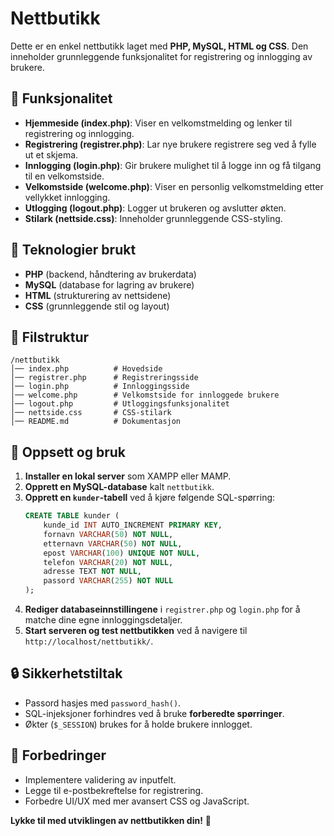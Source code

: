 # Nettbutikk

Dette er en enkel nettbutikk laget med **PHP, MySQL, HTML og CSS**. Den inneholder grunnleggende funksjonalitet for registrering og innlogging av brukere.

## 📌 Funksjonalitet
- **Hjemmeside (index.php)**: Viser en velkomstmelding og lenker til registrering og innlogging.
- **Registrering (registrer.php)**: Lar nye brukere registrere seg ved å fylle ut et skjema.
- **Innlogging (login.php)**: Gir brukere mulighet til å logge inn og få tilgang til en velkomstside.
- **Velkomstside (welcome.php)**: Viser en personlig velkomstmelding etter vellykket innlogging.
- **Utlogging (logout.php)**: Logger ut brukeren og avslutter økten.
- **Stilark (nettside.css)**: Inneholder grunnleggende CSS-styling.

## 🚀 Teknologier brukt
- **PHP** (backend, håndtering av brukerdata)
- **MySQL** (database for lagring av brukere)
- **HTML** (strukturering av nettsidene)
- **CSS** (grunnleggende stil og layout)

## 📂 Filstruktur
```
/nettbutikk
│── index.php          # Hovedside
│── registrer.php      # Registreringsside
│── login.php          # Innloggingsside
│── welcome.php        # Velkomstside for innloggede brukere
│── logout.php         # Utloggingsfunksjonalitet
│── nettside.css       # CSS-stilark
│── README.md          # Dokumentasjon
```

## 🔧 Oppsett og bruk
1. **Installer en lokal server** som XAMPP eller MAMP.
2. **Opprett en MySQL-database** kalt `nettbutikk`.
3. **Opprett en `kunder`-tabell** ved å kjøre følgende SQL-spørring:
   ```sql
   CREATE TABLE kunder (
       kunde_id INT AUTO_INCREMENT PRIMARY KEY,
       fornavn VARCHAR(50) NOT NULL,
       etternavn VARCHAR(50) NOT NULL,
       epost VARCHAR(100) UNIQUE NOT NULL,
       telefon VARCHAR(20) NOT NULL,
       adresse TEXT NOT NULL,
       passord VARCHAR(255) NOT NULL
   );
   ```
4. **Rediger databaseinnstillingene** i `registrer.php` og `login.php` for å matche dine egne innloggingsdetaljer.
5. **Start serveren og test nettbutikken** ved å navigere til `http://localhost/nettbutikk/`.

## 🔒 Sikkerhetstiltak
- Passord hasjes med `password_hash()`.
- SQL-injeksjoner forhindres ved å bruke **forberedte spørringer**.
- Økter (`$_SESSION`) brukes for å holde brukere innlogget.

## 📌 Forbedringer
- Implementere validering av inputfelt.
- Legge til e-postbekreftelse for registrering.
- Forbedre UI/UX med mer avansert CSS og JavaScript.

**Lykke til med utviklingen av nettbutikken din!** 🎉


